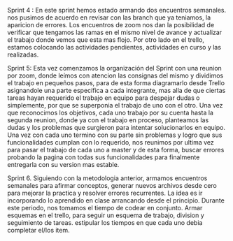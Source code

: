 Sprint 4 :
En este sprint hemos estado armando dos encuentros semanales.
nos pusimos de acuerdo en revisar con las branch que ya teniamos, la aparicion 
de errores. Los encuentros de zoom nos dan la posibilidad de verificar que tengamos
las ramas en el mismo nivel de avance y actualizar el trabajo donde vemos que esta mas 
flojo.
Por otro lado en el trello, estamos colocando las actividades pendientes, actividades
en curso y las realizadas.

Sprint 5:
Esta vez comenzamos la organización del Sprint con una reunion por zoom, donde leímos con atencion las consignas del mismo y dividimos el trabajo en pequeños pasos, para de esta forma diagramarlo desde Trello asignandole una parte específica a cada integrante, mas alla de que ciertas tareas hayan requerido el trabajo en equipo para despejar dudas o simplemente, por que se superponia el trabajo de uno con el otro. 
Una vez que reconocimos los objetivos, cada uno trabajo por su cuenta hasta la segunda reunion, donde ya con el trabajo en proceso, planteamos las dudas y los problemas que surgieron para intentar solucionarlos en equipo. 
Una vez con cada uno termino con su parte sin problemas y logro que sus funcionalidades cumplan con lo requerido, nos reunimos por ultima vez para pasar el trabajo de cada uno a master y de esta forma, buscar errores probando la pagina con todas sus funcionalidades para finalmente entregarla con su version mas estable. 

Sprint 6.
Siguiendo con la metodologia anterior, armamos encuentros semanales para afirmar conceptos, generar nuevos archivos desde cero para mejorar la practica y resolver  errores recurrentes. La idea es ir incorporando lo aprendido en clase arrancando desde el principio. 
Durante este periodo, nos tomamos el tiempo de codear en conjunto. Armar esquemas en el trello, para seguir un esquema de trabajo, division y seguimiento de tareas. estipular los tiempos en que cada uno debia completar el/los item.